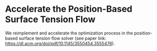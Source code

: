 # Accelerate the Position-Based Surface Tension Flow

We reimplement and accelerate the optimization process in the position-based surface tension flow solver (see paper link: https://dl.acm.org/doi/pdf/10.1145/3550454.3555476).